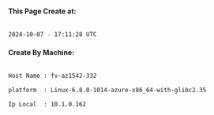 
   
#### This Page Create at:

```bash

2024-10-07 - 17:11:28 UTC

```

#### Create By Machine:

```bash

Host Name : fv-az1542-332

platform  : Linux-6.8.0-1014-azure-x86_64-with-glibc2.35

Ip Local  : 10.1.0.162

```

